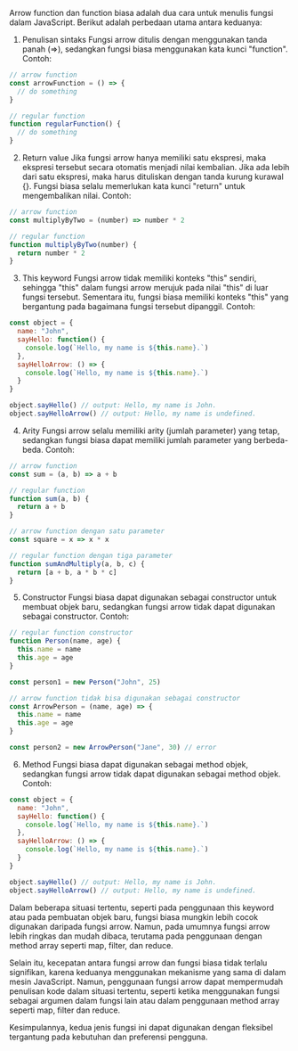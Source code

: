 Arrow function dan function biasa adalah dua cara untuk menulis fungsi dalam JavaScript. Berikut adalah perbedaan utama antara keduanya:

1. Penulisan sintaks
Fungsi arrow ditulis dengan menggunakan tanda panah (=>), sedangkan fungsi biasa menggunakan kata kunci "function". Contoh:
```javascript
// arrow function
const arrowFunction = () => {
  // do something
}

// regular function
function regularFunction() {
  // do something
}
```
2. Return value
Jika fungsi arrow hanya memiliki satu ekspresi, maka ekspresi tersebut secara otomatis menjadi nilai kembalian. Jika ada lebih dari satu ekspresi, maka harus dituliskan dengan tanda kurung kurawal {}. Fungsi biasa selalu memerlukan kata kunci "return" untuk mengembalikan nilai. Contoh:
```javascript
// arrow function
const multiplyByTwo = (number) => number * 2

// regular function
function multiplyByTwo(number) {
  return number * 2
}
```
3. This keyword
Fungsi arrow tidak memiliki konteks "this" sendiri, sehingga "this" dalam fungsi arrow merujuk pada nilai "this" di luar fungsi tersebut. Sementara itu, fungsi biasa memiliki konteks "this" yang bergantung pada bagaimana fungsi tersebut dipanggil. Contoh:

```javascript
const object = {
  name: "John",
  sayHello: function() {
    console.log(`Hello, my name is ${this.name}.`)
  },
  sayHelloArrow: () => {
    console.log(`Hello, my name is ${this.name}.`)
  }
}

object.sayHello() // output: Hello, my name is John.
object.sayHelloArrow() // output: Hello, my name is undefined.
```

4. Arity
Fungsi arrow selalu memiliki arity (jumlah parameter) yang tetap, sedangkan fungsi biasa dapat memiliki jumlah parameter yang berbeda-beda. Contoh:
```javascript
// arrow function
const sum = (a, b) => a + b

// regular function
function sum(a, b) {
  return a + b
}

// arrow function dengan satu parameter
const square = x => x * x

// regular function dengan tiga parameter
function sumAndMultiply(a, b, c) {
  return [a + b, a * b * c]
}
```
5. Constructor
Fungsi biasa dapat digunakan sebagai constructor untuk membuat objek baru, sedangkan fungsi arrow tidak dapat digunakan sebagai constructor. Contoh:
```javascript
// regular function constructor
function Person(name, age) {
  this.name = name
  this.age = age
}

const person1 = new Person("John", 25)

// arrow function tidak bisa digunakan sebagai constructor
const ArrowPerson = (name, age) => {
  this.name = name
  this.age = age
}

const person2 = new ArrowPerson("Jane", 30) // error
```
6. Method
Fungsi biasa dapat digunakan sebagai method objek, sedangkan fungsi arrow tidak dapat digunakan sebagai method objek. Contoh:
```javascript
const object = {
  name: "John",
  sayHello: function() {
    console.log(`Hello, my name is ${this.name}.`)
  },
  sayHelloArrow: () => {
    console.log(`Hello, my name is ${this.name}.`)
  }
}

object.sayHello() // output: Hello, my name is John.
object.sayHelloArrow() // output: Hello, my name is undefined.
```
Dalam beberapa situasi tertentu, seperti pada penggunaan this keyword atau pada pembuatan objek baru, fungsi biasa mungkin lebih cocok digunakan daripada fungsi arrow. Namun, pada umumnya fungsi arrow lebih ringkas dan mudah dibaca, terutama pada penggunaan dengan method array seperti map, filter, dan reduce.

Selain itu, kecepatan antara fungsi arrow dan fungsi biasa tidak terlalu signifikan, karena keduanya menggunakan mekanisme yang sama di dalam mesin JavaScript. Namun, penggunaan fungsi arrow dapat mempermudah penulisan kode dalam situasi tertentu, seperti ketika menggunakan fungsi sebagai argumen dalam fungsi lain atau dalam penggunaan method array seperti map, filter dan reduce.

Kesimpulannya, kedua jenis fungsi ini dapat digunakan dengan fleksibel tergantung pada kebutuhan dan preferensi pengguna.
